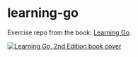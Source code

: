 # learning-go

Exercise repo from the book: [Learning Go](https://www.oreilly.com/library/view/learning-go-2nd/9781098139285/).

[![Learning Go, 2nd Edition book cover](https://learning.oreilly.com/library/cover/9781098139285/250w/)](https://www.oreilly.com/library/view/learning-go-2nd/9781098139285/)

